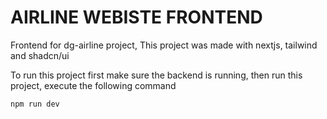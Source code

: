 # AIRLINE WEBISTE FRONTEND

Frontend for dg-airline project, This project was made with nextjs, tailwind and shadcn/ui

To run this project first make sure the backend is running, then run this project, execute the following command

```bash
npm run dev
```
